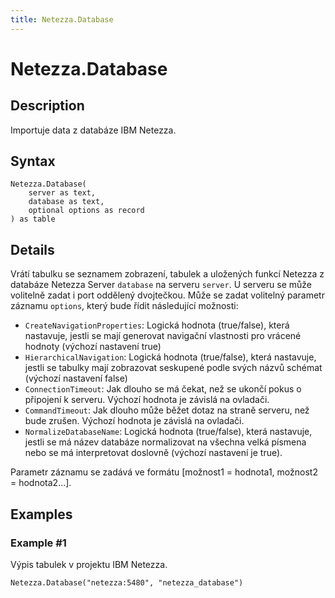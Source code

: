 ```yaml
---
title: Netezza.Database
---
```


# Netezza.Database


## Description

Importuje data z databáze IBM Netezza.


## Syntax

```powerquery
Netezza.Database(
    server as text,
    database as text,
    optional options as record
) as table
```


## Details

Vrátí tabulku se seznamem zobrazení, tabulek a uložených funkcí Netezza z databáze Netezza Server <code>database</code> na serveru <code>server</code>. U serveru se může volitelně zadat i port oddělený dvojtečkou. Může se zadat volitelný parametr záznamu <code>options</code>, který bude řídit následující možnosti:<ul>        <li><code>CreateNavigationProperties</code>: Logická hodnota (true/false), která nastavuje, jestli se mají generovat navigační vlastnosti pro vrácené hodnoty (výchozí nastavení true)</li>        <li><code>HierarchicalNavigation</code>: Logická hodnota (true/false), která nastavuje, jestli se tabulky mají zobrazovat seskupené podle svých názvů schémat (výchozí nastavení false)</li>        <li><code>ConnectionTimeout</code>: Jak dlouho se má čekat, než se ukončí pokus o připojení k serveru. Výchozí hodnota je závislá na ovladači.</li>        <li><code>CommandTimeout</code>: Jak dlouho může běžet dotaz na straně serveru, než bude zrušen. Výchozí hodnota je závislá na ovladači.</li><li><code>NormalizeDatabaseName</code>: Logická hodnota (true/false), která nastavuje, jestli se má název databáze normalizovat na všechna velká písmena nebo se má interpretovat doslovně (výchozí nastavení je true).</li></ul>Parametr záznamu se zadává ve formátu [možnost1 = hodnota1, možnost2 = hodnota2...].


## Examples

### Example #1 
Výpis tabulek v projektu IBM Netezza.
```powerquery
Netezza.Database("netezza:5480", "netezza_database")
```



